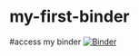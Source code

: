 # my-first-binder

#access my binder
[![Binder](https://mybinder.org/badge_logo.svg)](https://mybinder.org/v2/gh/WKrohg/my-first-binder/HEAD)

